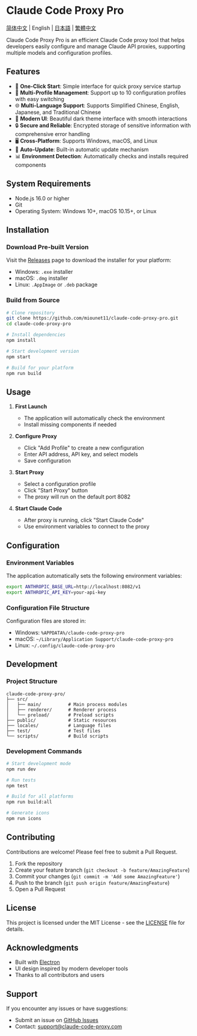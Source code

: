 # Claude Code Proxy Pro

[简体中文](README.zh-CN.md) | English | [日本語](README.ja.md) | [繁體中文](README.zh-TW.md)

Claude Code Proxy Pro is an efficient Claude Code proxy tool that helps developers easily configure and manage Claude API proxies, supporting multiple models and configuration profiles.

## Features

- 🚀 **One-Click Start**: Simple interface for quick proxy service startup
- 🔧 **Multi-Profile Management**: Support up to 10 configuration profiles with easy switching
- 🌐 **Multi-Language Support**: Supports Simplified Chinese, English, Japanese, and Traditional Chinese
- 🎨 **Modern UI**: Beautiful dark theme interface with smooth interactions
- 🔒 **Secure and Reliable**: Encrypted storage of sensitive information with comprehensive error handling
- 🖥️ **Cross-Platform**: Supports Windows, macOS, and Linux
- 🔄 **Auto-Update**: Built-in automatic update mechanism
- 📊 **Environment Detection**: Automatically checks and installs required components

## System Requirements

- Node.js 16.0 or higher
- Git
- Operating System: Windows 10+, macOS 10.15+, or Linux

## Installation

### Download Pre-built Version

Visit the [Releases](https://github.com/miounet11/claude-code-proxy-pro/releases) page to download the installer for your platform:

- Windows: `.exe` installer
- macOS: `.dmg` installer
- Linux: `.AppImage` or `.deb` package

### Build from Source

```bash
# Clone repository
git clone https://github.com/miounet11/claude-code-proxy-pro.git
cd claude-code-proxy-pro

# Install dependencies
npm install

# Start development version
npm start

# Build for your platform
npm run build
```

## Usage

1. **First Launch**
   - The application will automatically check the environment
   - Install missing components if needed

2. **Configure Proxy**
   - Click "Add Profile" to create a new configuration
   - Enter API address, API key, and select models
   - Save configuration

3. **Start Proxy**
   - Select a configuration profile
   - Click "Start Proxy" button
   - The proxy will run on the default port 8082

4. **Start Claude Code**
   - After proxy is running, click "Start Claude Code"
   - Use environment variables to connect to the proxy

## Configuration

### Environment Variables

The application automatically sets the following environment variables:

```bash
export ANTHROPIC_BASE_URL=http://localhost:8082/v1
export ANTHROPIC_API_KEY=your-api-key
```

### Configuration File Structure

Configuration files are stored in:
- Windows: `%APPDATA%/claude-code-proxy-pro`
- macOS: `~/Library/Application Support/claude-code-proxy-pro`
- Linux: `~/.config/claude-code-proxy-pro`

## Development

### Project Structure

```
claude-code-proxy-pro/
├── src/
│   ├── main/          # Main process modules
│   ├── renderer/      # Renderer process
│   └── preload/       # Preload scripts
├── public/            # Static resources
├── locales/           # Language files
├── test/              # Test files
└── scripts/           # Build scripts
```

### Development Commands

```bash
# Start development mode
npm run dev

# Run tests
npm test

# Build for all platforms
npm run build:all

# Generate icons
npm run icons
```

## Contributing

Contributions are welcome! Please feel free to submit a Pull Request.

1. Fork the repository
2. Create your feature branch (`git checkout -b feature/AmazingFeature`)
3. Commit your changes (`git commit -m 'Add some AmazingFeature'`)
4. Push to the branch (`git push origin feature/AmazingFeature`)
5. Open a Pull Request

## License

This project is licensed under the MIT License - see the [LICENSE](LICENSE) file for details.

## Acknowledgments

- Built with [Electron](https://www.electronjs.org/)
- UI design inspired by modern developer tools
- Thanks to all contributors and users

## Support

If you encounter any issues or have suggestions:
- Submit an issue on [GitHub Issues](https://github.com/miounet11/claude-code-proxy-pro/issues)
- Contact: support@claude-code-proxy.com